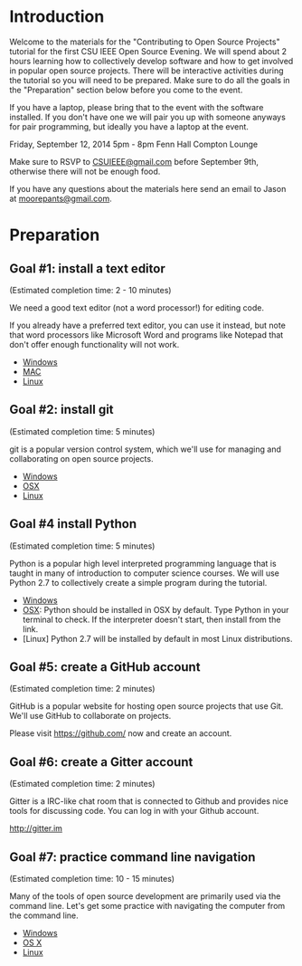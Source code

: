 Introduction
============

Welcome to the materials for the "Contributing to Open Source Projects"
tutorial for the first CSU IEEE Open Source Evening. We will spend about 2
hours learning how to collectively develop software and how to get involved in
popular open source projects. There will be interactive activities during the
tutorial so you will need to be prepared. Make sure to do all the goals in the
"Preparation" section below before you come to the event.

If you have a laptop, please bring that to the event with the software
installed. If you don't have one we will pair you up with someone anyways for
pair programming, but ideally you have a laptop at the event.

Friday, September 12, 2014
5pm - 8pm
Fenn Hall Compton Lounge

Make sure to RSVP to CSUIEEE@gmail.com before September 9th, otherwise there
will not be enough food.

If you have any questions about the materials here send an email to Jason at
moorepants@gmail.com.

Preparation
===========

Goal #1: install a text editor
------------------------------

(Estimated completion time: 2 - 10 minutes)

We need a good text editor (not a word processor!) for editing code.

If you already have a preferred text editor, you can use it instead, but note
that word processors like Microsoft Word and programs like Notepad that don't
offer enough functionality will not work.

- [Windows](https://openhatch.org/wiki/PyCon_intro_to_open_source/Windows_text_editor)
- [MAC](https://openhatch.org/wiki/PyCon_intro_to_open_source/OSX_text_editor)
- [Linux](https://openhatch.org/wiki/PyCon_intro_to_open_source/Linux_text_editor)

Goal #2: install git
--------------------

(Estimated completion time: 5 minutes)

git is a popular version control system, which we'll use for managing and
collaborating on open source projects.

- [Windows](https://openhatch.org/wiki/PyCon_intro_to_open_source/Windows_git)
- [OSX](https://openhatch.org/wiki/PyCon_intro_to_open_source/OSX_git)
- [Linux](https://openhatch.org/wiki/PyCon_intro_to_open_source/Linux_git)

Goal #4 install Python
----------------------

(Estimated completion time: 5 minutes)

Python is a popular high level interpreted programming language that is taught
in many of introduction to computer science courses. We will use Python 2.7 to
collectively create a simple program during the tutorial.

- [Windows](https://www.python.org/download/releases/2.7.8/)
- [OSX](https://www.python.org/download/releases/2.7.8/): Python should be
  installed in OSX by default. Type Python in your terminal to check. If the
  interpreter doesn't start, then install from the link.
- [Linux] Python 2.7 will be installed by default in most Linux distributions.

Goal #5: create a GitHub account
--------------------------------

(Estimated completion time: 2 minutes)

GitHub is a popular website for hosting open source projects that use Git.
We'll use GitHub to collaborate on projects.

Please visit https://github.com/ now and create an account.

Goal #6: create a Gitter account
--------------------------------

(Estimated completion time: 2 minutes)

Gitter is a IRC-like chat room that is connected to Github and provides nice
tools for discussing code. You can log in with your Github account.

http://gitter.im

Goal #7: practice command line navigation
-----------------------------------------

(Estimated completion time: 10 - 15 minutes)

Many of the tools of open source development are primarily used via the command
line. Let's get some practice with navigating the computer from the command
line.

- [Windows](https://openhatch.org/wiki/PyCon_intro_to_open_source/Windows_terminal_navigation)
- [OS X](https://openhatch.org/wiki/PyCon_intro_to_open_source/OSX_terminal_navigation)
- [Linux](https://openhatch.org/wiki/PyCon_intro_to_open_source/Linux_terminal_navigation)
